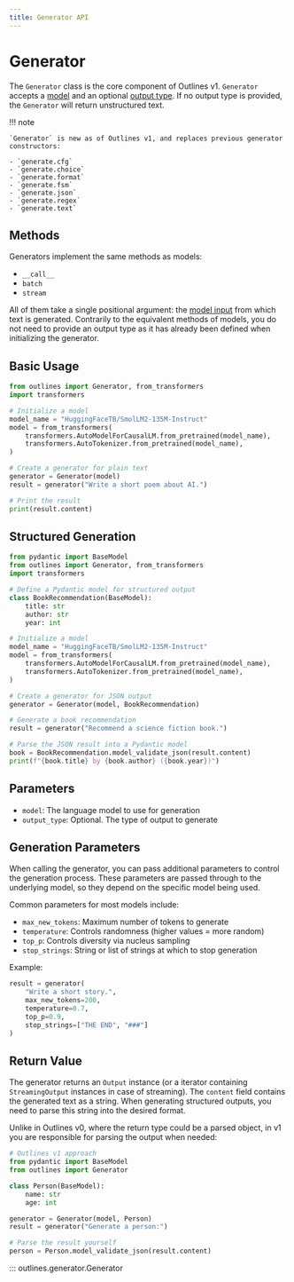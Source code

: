```yaml
---
title: Generator API
---
```


# Generator


The `Generator` class is the core component of Outlines v1. `Generator` accepts a [model](../models/index.md) and an optional [output type](../core/output_types.md). If no output type is provided, the `Generator` will return unstructured text.

!!! note

    `Generator` is new as of Outlines v1, and replaces previous generator constructors:

    - `generate.cfg`
    - `generate.choice`
    - `generate.format`
    - `generate.fsm`
    - `generate.json`
    - `generate.regex`
    - `generate.text`

## Methods

Generators implement the same methods as models:

- `__call__`
- `batch`
- `stream`

All of them take a single positional argument: the [model input](../core/inputs.md) from which text is generated. Contrarily to the equivalent methods of models, you do not need to provide an output type as it has already been defined when initializing the generator.

## Basic Usage

```python
from outlines import Generator, from_transformers
import transformers

# Initialize a model
model_name = "HuggingFaceTB/SmolLM2-135M-Instruct"
model = from_transformers(
    transformers.AutoModelForCausalLM.from_pretrained(model_name),
    transformers.AutoTokenizer.from_pretrained(model_name),
)

# Create a generator for plain text
generator = Generator(model)
result = generator("Write a short poem about AI.")

# Print the result
print(result.content)
```

## Structured Generation

```python
from pydantic import BaseModel
from outlines import Generator, from_transformers
import transformers

# Define a Pydantic model for structured output
class BookRecommendation(BaseModel):
    title: str
    author: str
    year: int

# Initialize a model
model_name = "HuggingFaceTB/SmolLM2-135M-Instruct"
model = from_transformers(
    transformers.AutoModelForCausalLM.from_pretrained(model_name),
    transformers.AutoTokenizer.from_pretrained(model_name),
)

# Create a generator for JSON output
generator = Generator(model, BookRecommendation)

# Generate a book recommendation
result = generator("Recommend a science fiction book.")

# Parse the JSON result into a Pydantic model
book = BookRecommendation.model_validate_json(result.content)
print(f"{book.title} by {book.author} ({book.year})")
```

## Parameters

- `model`: The language model to use for generation
- `output_type`: Optional. The type of output to generate

## Generation Parameters

When calling the generator, you can pass additional parameters to control the generation process. These parameters are passed through to the underlying model, so they depend on the specific model being used.

Common parameters for most models include:
- `max_new_tokens`: Maximum number of tokens to generate
- `temperature`: Controls randomness (higher values = more random)
- `top_p`: Controls diversity via nucleus sampling
- `stop_strings`: String or list of strings at which to stop generation

Example:
```python
result = generator(
    "Write a short story.",
    max_new_tokens=200,
    temperature=0.7,
    top_p=0.9,
    stop_strings=["THE END", "###"]
)
```

## Return Value

The generator returns an `Output` instance (or a iterator containing `StreamingOutput` instances in case of streaming). The `content` field contains the generated text as a string. When generating structured outputs, you need to parse this string into the desired format.

Unlike in Outlines v0, where the return type could be a parsed object, in v1 you are responsible for parsing the output when needed:

```python
# Outlines v1 approach
from pydantic import BaseModel
from outlines import Generator

class Person(BaseModel):
    name: str
    age: int

generator = Generator(model, Person)
result = generator("Generate a person:")

# Parse the result yourself
person = Person.model_validate_json(result.content)
```

::: outlines.generator.Generator
